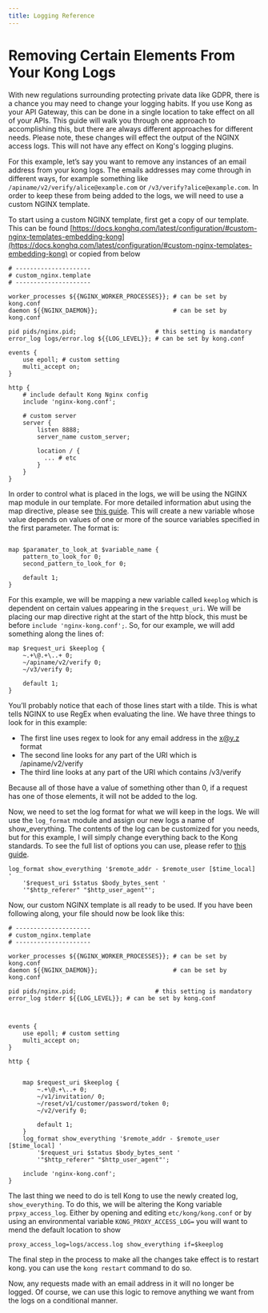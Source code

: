 ```yaml
---
title: Logging Reference
---
```


# Removing Certain Elements From Your Kong Logs

With new regulations surrounding protecting private data like GDPR, there is a chance you may need to change your logging habits. If you use Kong as your API Gateway, this can be done in a single location to take effect on all of your APIs. This guide will walk you through one approach to accomplishing this, but there are always different approaches for different needs. Please note, these changes will effect the output of the NGINX access logs. This will not have any effect on Kong's logging plugins.

For this example, let’s say you want to remove any instances of an email address from your kong logs. The emails addresses may come through in different ways, for example something like `/apiname/v2/verify/alice@example.com` or `/v3/verify?alice@example.com`. In order to keep these from being added to the logs, we will need to use a custom NGINX template.

To start using a custom NGINX template, first get a copy of our template. This can be found [https://docs.konghq.com/latest/configuration/#custom-nginx-templates-embedding-kong](https://docs.konghq.com/latest/configuration/#custom-nginx-templates-embedding-kong) or copied from below
```
# ---------------------
# custom_nginx.template
# ---------------------
 
worker_processes ${{NGINX_WORKER_PROCESSES}}; # can be set by kong.conf
daemon ${{NGINX_DAEMON}};                     # can be set by kong.conf
 
pid pids/nginx.pid;                      # this setting is mandatory
error_log logs/error.log ${{LOG_LEVEL}}; # can be set by kong.conf
 
events {
    use epoll; # custom setting
    multi_accept on;
}
 
http {
    # include default Kong Nginx config
    include 'nginx-kong.conf';
 
    # custom server
    server {
        listen 8888;
        server_name custom_server;
 
        location / {
          ... # etc
        }
    }
}
```

In order to control what is placed in the logs, we will be using the NGINX map module in our template. For more detailed information abut using the map directive, please see [this guide](http://nginx.org/en/docs/http/ngx_http_map_module.html). This will create a new variable whose value depends on values of one or more of the source variables specified in the first parameter. The format is:
```

map $paramater_to_look_at $variable_name {
    pattern_to_look_for 0;
    second_pattern_to_look_for 0; 
     
    default 1;
}
```

For this example, we will be mapping a new variable called `keeplog` which is dependent on certain values appearing in the `$request_uri`. We will be placing our map directive right at the start of the http block, this must be before `include 'nginx-kong.conf';`. So, for our example, we will add something along the lines of:
```
map $request_uri $keeplog {
    ~.+\@.+\..+ 0;
    ~/apiname/v2/verify 0;
    ~/v3/verify 0;
     
    default 1;
}
```

You’ll probably notice that each of those lines start with a tilde. This is what tells NGINX to use RegEx when evaluating the line. We have three things to look for in this example:
- The first line uses regex to look for any email address in the x@y.z format
- The second line looks for any part of the URI which is /apiname/v2/verify
- The third line looks at any part of the URI which contains /v3/verify

Because all of those have a value of something other than 0, if a request has one of those elements, it will not be added to the log.

Now, we need to set the log format for what we will keep in the logs. We will use the `log_format` module and assign our new logs a name of show_everything. The contents of the log can be customized for you needs, but for this example, I will simply change everything back to the Kong standards. To see the full list of options you can use, please refer to [this guide](https://nginx.org/en/docs/http/ngx_http_core_module.html#variables).
```
log_format show_everything '$remote_addr - $remote_user [$time_local] '
    '$request_uri $status $body_bytes_sent '
    '"$http_referer" "$http_user_agent"';
```

Now, our custom NGINX template is all ready to be used. If you have been following along, your file should now be look like this:
```
# ---------------------
# custom_nginx.template
# ---------------------
 
worker_processes ${{NGINX_WORKER_PROCESSES}}; # can be set by kong.conf
daemon ${{NGINX_DAEMON}};                     # can be set by kong.conf
 
pid pids/nginx.pid;                      # this setting is mandatory
error_log stderr ${{LOG_LEVEL}}; # can be set by kong.conf
 
 
 
events {
    use epoll; # custom setting
    multi_accept on;
}
 
http {
     
     
    map $request_uri $keeplog {
        ~.+\@.+\..+ 0;
        ~/v1/invitation/ 0;
        ~/reset/v1/customer/password/token 0;
        ~/v2/verify 0;
         
        default 1;
    }
    log_format show_everything '$remote_addr - $remote_user [$time_local] '
        '$request_uri $status $body_bytes_sent '
        '"$http_referer" "$http_user_agent"';
     
    include 'nginx-kong.conf';  
}
```

The last thing we need to do is tell Kong to use the newly created log, `show_everything`. To do this, we will be altering the Kong variable `prpxy_access_log`. Either by opening and editing `etc/kong/kong.conf` or by using an environmental variable `KONG_PROXY_ACCESS_LOG=` you will want to mend the default location to show
```
proxy_access_log=logs/access.log show_everything if=$keeplog
```
The final step in the process to make all the changes take effect is to restart kong. you can use the `kong restart` command to do so.

Now, any requests made with an email address in it will no longer be logged. Of course, we can use this logic to remove anything we want from the logs on a conditional manner.

